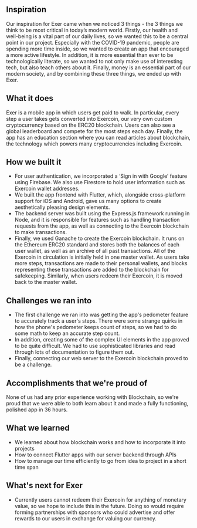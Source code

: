 ## Inspiration
Our inspiration for Exer came when we noticed 3 things - the 3 things we think to be most critical in today’s modern world. Firstly, our health and well-being is a vital part of our daily lives, so we wanted this to be a central point in our project. Especially with the COVID-19 pandemic, people are spending more time inside, so we wanted to create an app that encouraged a more active lifestyle. In addition, it is more essential than ever to be technologically literate, so we wanted to not only make use of interesting tech, but also teach others about it. Finally, money is an essential part of our modern society, and by combining these three things, we ended up with Exer.

## What it does
Exer is a mobile app in which users get paid to walk. In particular, every step a user takes gets converted into Exercoin, our very own custom cryptocurrency based on the ERC20 blockchain. Users can also see a global leaderboard and compete for the most steps each day. Finally, the app has an education section where you can read articles about blockchain, the technology which powers many cryptocurrencies including Exercoin.

## How we built it
- For user authentication, we incorporated a ‘Sign in with Google’ feature using Firebase. We also use Firestore to hold user information such as Exercoin wallet addresses.
- We built the app frontend with Flutter, which, alongside cross-platform support for iOS and Android, gave us many options to create aesthetically pleasing design elements.
- The backend server was built using the Express.js framework running in Node, and it is responsible for features such as handling transaction requests from the app, as well as connecting to the Exercoin blockchain to make transactions.
- Finally, we used Ganache to create the Exercoin blockchain. It runs on the Ethereum ERC20 standard and stores both the balances of each user wallet, as well as an archive of all past transactions. All of the Exercoin in circulation is initially held in one master wallet. As users take more steps, transactions are made to their personal wallets, and blocks representing these transactions are added to the blockchain for safekeeping. Similarly, when users redeem their Exercoin, it is moved back to the master wallet.

## Challenges we ran into
- The first challenge we ran into was getting the app's pedometer feature to accurately track a user's steps. There were some strange quirks in how the phone's pedometer keeps count of steps, so we had to do some math to keep an accurate step count.
- In addition, creating some of the complex UI elements in the app proved to be quite difficult. We had to use sophisticated libraries and read through lots of documentation to figure them out.
- Finally, connecting our web server to the Exercoin blockchain proved to be a challenge.

## Accomplishments that we're proud of
None of us had any prior experience working with Blockchain, so we're proud that we were able to both learn about it and made a fully functioning, polished app in 36 hours.

## What we learned
- We learned about how blockchain works and how to incorporate it into projects
- How to connect Flutter apps with our server backend through APIs
- How to manage our time efficiently to go from idea to project in a short time span 

## What's next for Exer
- Currently users cannot redeem their Exercoin for anything of monetary value, so we hope to include this in the future. Doing so would require forming partnerships with sponsors who could advertise and offer rewards to our users in exchange for valuing our currency.